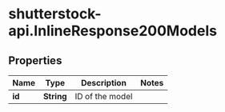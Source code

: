 # shutterstock-api.InlineResponse200Models

## Properties
Name | Type | Description | Notes
------------ | ------------- | ------------- | -------------
**id** | **String** | ID of the model | 


